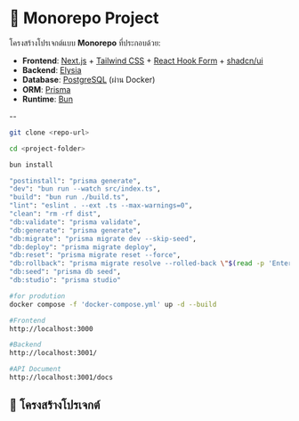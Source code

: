 # 🧩 Monorepo Project

โครงสร้างโปรเจกต์แบบ **Monorepo** ที่ประกอบด้วย:

- **Frontend**: [Next.js](https://nextjs.org/) + [Tailwind CSS](https://tailwindcss.com/) + [React Hook Form](https://react-hook-form.com/) + [shadcn/ui](https://ui.shadcn.com/)
- **Backend**: [Elysia](https://elysiajs.com/)
- **Database**: [PostgreSQL](https://www.postgresql.org/) (ผ่าน Docker)
- **ORM**: [Prisma](https://www.prisma.io/)
- **Runtime**: [Bun](https://bun.sh/)

--

```bash
git clone <repo-url>

cd <project-folder>

bun install

"postinstall": "prisma generate",
"dev": "bun run --watch src/index.ts",
"build": "bun run ./build.ts",
"lint": "eslint . --ext .ts --max-warnings=0",
"clean": "rm -rf dist",
"db:validate": "prisma validate",
"db:generate": "prisma generate",
"db:migrate": "prisma migrate dev --skip-seed",
"db:deploy": "prisma migrate deploy",
"db:reset": "prisma migrate reset --force",
"db:rollback": "prisma migrate resolve --rolled-back \"$(read -p 'Enter migration name: ' name && echo $name)\"",
"db:seed": "prisma db seed",
"db:studio": "prisma studio"
```

```bash
#for prodution
docker compose -f 'docker-compose.yml' up -d --build
```

```bash
#Frontend
http://localhost:3000
```

```bash
#Backend
http://localhost:3001/
```

```bash
#API Document
http://localhost:3001/docs
```

## 📁 โครงสร้างโปรเจกต์
